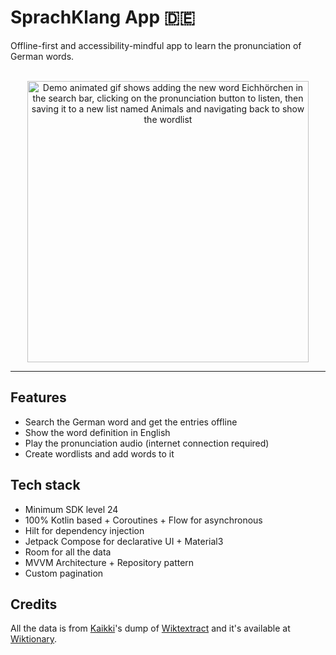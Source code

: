 # SprachKlang App 🇩🇪

Offline-first and accessibility-mindful app to learn the pronunciation of German words.

<p align="center" width="100%">
  <br/>
  <img src="https://github.com/ninalofrese/SprachKlang/assets/26123557/e709ca95-4cb1-47c4-b030-07e4db78db16" width=450 alt="Demo animated gif shows adding the new word Eichhörchen in the search bar, clicking on the pronunciation button to listen, then saving it to a new list named Animals and navigating back to show the wordlist" />
</p>

---

## Features

- Search the German word and get the entries offline
- Show the word definition in English
- Play the pronunciation audio (internet connection required)
- Create wordlists and add words to it

## Tech stack

- Minimum SDK level 24
- 100% Kotlin based + Coroutines + Flow for asynchronous
- Hilt for dependency injection
- Jetpack Compose for declarative UI + Material3
- Room for all the data
- MVVM Architecture + Repository pattern
- Custom pagination

## Credits

All the data is from [Kaikki](https://kaikki.org/dictionary/German/index.html)'s dump of [Wiktextract](https://github.com/tatuylonen/wiktextract) and it's available at [Wiktionary](https://de.wiktionary.org/wiki/Wiktionary:Hauptseite).

